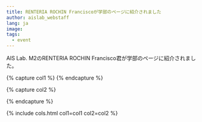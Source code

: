 ```yaml
---
title: RENTERIA ROCHIN Franciscoが学部のページに紹介されました
author: aislab_webstaff
lang: ja
image: 
tags:
  - event
---
```


AIS Lab. M2のRENTERIA ROCHIN Francisco君が学部のページに紹介されました。

{% capture col1 %}
{% endcapture %}

{% capture col2 %}

{% endcapture %}

{% include cols.html col1=col1 col2=col2 %}